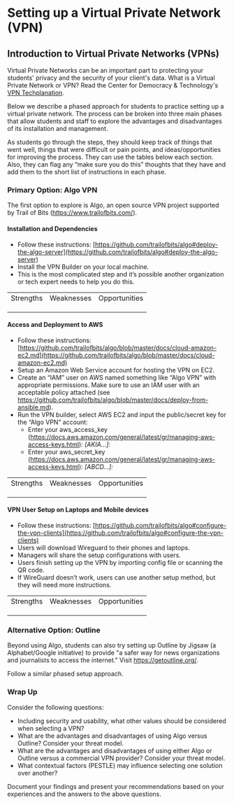 # **Setting up a Virtual Private Network (VPN)**

## Introduction to Virtual Private Networks (VPNs)

Virtual Private Networks can be an important part to protecting your students' privacy and the security of your client's data. What is a Virtual Private Network or VPN? Read the Center for Democracy & Technology's [VPN Techplanation](https://cdt.org/insights/techsplanations-part-5-virtual-private-networks/).

Below we describe a phased approach for students to practice setting up a virtual private network. The process can be broken into three main phases that allow students and staff to explore the advantages and disadvantages of its installation and management.

As students go through the steps, they should keep track of things that went well, things that were difficult or pain points, and ideas/opportunities for improving the process. They can use the tables below each section. Also, they can flag any “make sure you do this” thoughts that they have and add them to the short list of instructions in each phase.

### Primary Option: Algo VPN

The first option to explore is Algo, an open source VPN project supported by Trail of Bits (https://www.trailofbits.com/).

#### Installation and Dependencies

* Follow these instructions: [https://github.com/trailofbits/algo#deploy-the-algo-server](https://github.com/trailofbits/algo#deploy-the-algo-server)
* Install the VPN Builder on your local machine.
* This is the most complicated step and it’s possible another organization or tech expert needs to help you do this.

<table>
  <tr>
   <td>Strengths 
   </td>
   <td>Weaknesses
   </td>
   <td>Opportunities
   </td>
  </tr>
  <tr>
   <td>
   </td>
   <td>
   </td>
   <td>
   </td>
  </tr>
  <tr>
   <td>
   </td>
   <td>
   </td>
   <td>
   </td>
  </tr>
    <tr>
   <td>
   </td>
   <td>
   </td>
   <td>
   </td>
  </tr>
</table>


#### Access and Deployment to AWS

* Follow these instructions: [https://github.com/trailofbits/algo/blob/master/docs/cloud-amazon-ec2.md](https://github.com/trailofbits/algo/blob/master/docs/cloud-amazon-ec2.md)
* Setup an Amazon Web Service account for hosting the VPN on EC2.
* Create an “IAM” user on AWS named something like “Algo VPN” with appropriate permissions. Make sure to use an IAM user with an acceptable policy attached (see https://github.com/trailofbits/algo/blob/master/docs/deploy-from-ansible.md).
* Run the VPN builder, select AWS EC2 and input the public/secret key for the “Algo VPN” account: 
  * Enter your aws_access_key (https://docs.aws.amazon.com/general/latest/gr/managing-aws-access-keys.html): *[AKIA...]:*
  * Enter your aws_secret_key (https://docs.aws.amazon.com/general/latest/gr/managing-aws-access-keys.html): *[ABCD...]:*


<table>
  <tr>
   <td>Strengths 
   </td>
   <td>Weaknesses
   </td>
   <td>Opportunities
   </td>
  </tr>
  <tr>
   <td>
   </td>
   <td>
   </td>
   <td>
   </td>
  </tr>
  <tr>
   <td>
   </td>
   <td>
   </td>
   <td>
   </td>
  </tr>
    <tr>
   <td>
   </td>
   <td>
   </td>
   <td>
   </td>
  </tr>
</table>


#### VPN User Setup on Laptops and Mobile devices

* Follow these instructions: [https://github.com/trailofbits/algo#configure-the-vpn-clients](https://github.com/trailofbits/algo#configure-the-vpn-clients)
* Users will download Wireguard to their phones and laptops.
* Managers will share the setup configurations with users.
* Users finish setting up the VPN by importing config file or scanning the QR code.
* If WireGuard doesn’t work, users can use another setup method, but they will need more instructions.

<table>
  <tr>
   <td>Strengths 
   </td>
   <td>Weaknesses
   </td>
   <td>Opportunities
   </td>
  </tr>
  <tr>
   <td>
   </td>
   <td>
   </td>
   <td>
   </td>
  </tr>
  <tr>
   <td>
   </td>
   <td>
   </td>
   <td>
   </td>
  </tr>
    <tr>
   <td>
   </td>
   <td>
   </td>
   <td>
   </td>
  </tr>
</table>

### Alternative Option: Outline

Beyond using Algo, students can also try setting up Outline by Jigsaw (a Alphabet/Google initiative) to provide "a safer way for news organizations and journalists to access the internet." Visit https://getoutline.org/.

Follow a similar phased setup approach. 

### Wrap Up

Consider the following questions:
* Including security and usability, what other values should be considered when selecting a VPN?
* What are the advantages and disadvantages of using Algo versus Outline? Consider your threat model.
* What are the advantages and disadvantages of using either Algo or Outline versus a commercial VPN provider? Consider your threat model.
* What contextual factors (PESTLE) may influence selecting one solution over another?

Document your findings and present your recommendations based on your experiences and the answers to the above questions.

